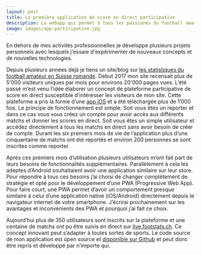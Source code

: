 ```yaml
---
layout: post
title: La première application de score en direct participative
description: La webapp qui permet à tous les passionés du football amateur de partager le score en direct de leurs équipes favorites
image: images/app-participative.jpg
---
```

En dehors de mes activités professionnelles je développe plusieurs projets personnels avec lesquels j'essaie d'expérimenter de nouveaux concepts et de nouvelles technologies.

Depuis plusieurs années déjà je tiens un site/blog sur [les statistiques du football amateur en Suisse romande](http://www.footstats.ch). Début 2017 mon site recensait plus de 5'000 visiteurs uniques par mois pour environs 20'000 pages vues. L’été passé m’est venu l’idée élaborer un concept de plateforme participative de score en direct susceptible d’intéresser les visiteurs de mon site. Cette plateforme a pris la forme d’une [app iOS](https://itunes.apple.com/ch/app/footstats-live-score-en-direct-football-amateur/id1116387146?l=en&mt=8) et a été téléchargée plus de 1’000 fois. Le principe de fonctionnement est simple. Soit vous êtes un reporter et dans ce cas vous vous créez un compte pour avoir accès aux différents matchs et donner les scores en direct. Soit vous êtes un simple utilisateur et accédez directement à tous les matchs en direct sans avoir besoin de créer de compte. Durant les six premiers mois de vie de l’application plus d’une cinquantaine de matchs ont été reportés et environ 200 personnes se sont inscrites comme reporter.

Après ces premiers mois d’utilisation plusieurs utilisateurs m’ont fait part de leurs besoins de fonctionnalités supplémentaires. Parallèlement à cela les adeptes d’Android souhaitaient avoir une application similaire sur leur store. 
Pour répondre à tous ces besoins j’ai choisi de changer complètement de stratégie et opté pour le développement d’une PWA (Progressive Web App). Pour faire court, une PWA permet d’avoir un comportement presque similaire à celui d’une application native (iOS/Android) directement depuis le navigateur internet de votre smartphone. J’écrirai prochainement sur les avantages et inconvénients des PWA et pourquoi j’ai fait ce choix.

Aujourd’hui plus de 350 utilisateurs sont inscrits sur la plateforme et une centaine de matchs ont pu être suivis en direct sur [live.footstats.ch](http://live.footstats.ch/). Ce concept innovant peut s’adapter à toutes sortes de sports. Le code source de mon application est open source et [disponible sur Github](https://github.com/camel113/livescore-client) et peut donc être repris et développé par n’importe qui.



